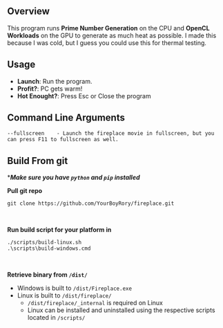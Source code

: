 ## Overview
This program runs **Prime Number Generation** on the CPU and **OpenCL Workloads** on the GPU to generate as much heat as possible.
I made this because I was cold, but I guess you could use this for thermal testing.

## Usage
- **Launch**: Run the program.
- **Profit?**: PC gets warm!
- **Hot Enought?**: Press Esc or Close the program

## Command Line Arguments

    --fullscreen    - Launch the fireplace movie in fullscreen, but you can press F11 to fullscreen as well.

## Build From git

****Make sure you have ``python`` and ``pip`` installed***<br>

**Pull git repo**

    git clone https://github.com/YourBoyRory/fireplace.git
<br>

**Run build script for your platform in**

    ./scripts/build-linux.sh
    .\scripts\build-windows.cmd
<br>

**Retrieve binary from ``/dist/``**<br>
- Windows is built to ``/dist/Fireplace.exe``
- Linux is built to ``/dist/fireplace/``
    - ``/dist/fireplace/_internal`` is required on Linux
    - Linux can be installed and uninstalled using the respective scripts located in ``/scripts/`` 

